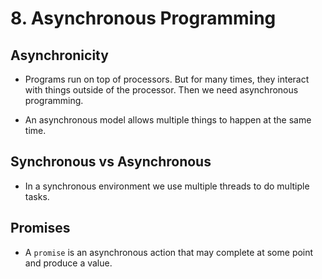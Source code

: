 # 8. Asynchronous Programming

## Asynchronicity

- Programs run on top of processors. But for many times, they interact with things outside of the processor. Then we need asynchronous programming.

- An asynchronous model allows multiple things to happen at the same time.

## Synchronous vs Asynchronous

- In a synchronous environment we use multiple threads to do multiple tasks.

## Promises

- A `promise` is an asynchronous action that may complete at some point and produce a value.
